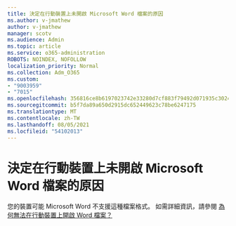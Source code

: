 ```yaml
---
title: 決定在行動裝置上未開啟 Microsoft Word 檔案的原因
ms.author: v-jmathew
author: v-jmathew
manager: scotv
ms.audience: Admin
ms.topic: article
ms.service: o365-administration
ROBOTS: NOINDEX, NOFOLLOW
localization_priority: Normal
ms.collection: Adm_O365
ms.custom:
- "9003959"
- "7015"
ms.openlocfilehash: 356816ce8b6197023742e33280d7cf883f79492d071935c3024ea0d136e2b790
ms.sourcegitcommit: b5f7da89a650d2915dc652449623c78be6247175
ms.translationtype: MT
ms.contentlocale: zh-TW
ms.lasthandoff: 08/05/2021
ms.locfileid: "54102013"
---
```

# <a name="determine-why-a-microsoft-word-file-doesnt-open-on-a-mobile-device"></a>決定在行動裝置上未開啟 Microsoft Word 檔案的原因

您的裝置可能 Microsoft Word 不支援這種檔案格式。 如需詳細資訊，請參閱 [為何無法在行動裝置上開啟 Word 檔案？](https://go.microsoft.com/fwlink/?linkid=2135663)
